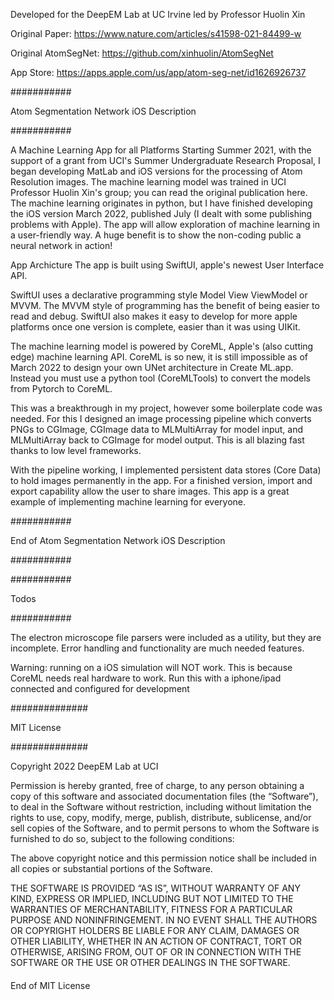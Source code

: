 Developed for the DeepEM Lab at UC Irvine led by Professor Huolin Xin

Original Paper:
https://www.nature.com/articles/s41598-021-84499-w

Original AtomSegNet:
https://github.com/xinhuolin/AtomSegNet

App Store:
https://apps.apple.com/us/app/atom-seg-net/id1626926737

###########

Atom Segmentation Network iOS Description

###########

A Machine Learning App for all Platforms
Starting Summer 2021, with the support of a grant from UCI's Summer Undergraduate Research Proposal, I began developing MatLab and iOS versions for the processing of Atom Resolution images.  The machine learning model was trained in UCI Professor Huolin Xin's group; you can read the original publication here.  The machine learning originates in python, but I have finished developing the iOS version March 2022, published July (I dealt with some publishing problems with Apple).  The app will allow exploration of machine learning in a user-friendly way.  A huge benefit is to show the non-coding public a neural network in action!

App Archicture
The app is built using SwiftUI, apple's newest User Interface API.

SwiftUI uses a declarative programming style Model View ViewModel or MVVM.  The MVVM style of programming has the benefit of being easier to read and debug.  SwiftUI also makes it easy to develop for more apple platforms once one version is complete, easier than it was using UIKit.

The machine learning model is powered by CoreML, Apple's (also cutting edge) machine learning API.  CoreML is so new, it is still impossible as of March 2022 to design your own UNet architecture in Create ML.app.  Instead you must use a python tool (CoreMLTools) to convert the models from Pytorch to CoreML. 

This was a breakthrough in my project, however some boilerplate code was needed. For this I designed an image processing pipeline which converts PNGs to CGImage, CGImage data to MLMultiArray for model input, and MLMultiArray back to CGImage for model output. 
This is all blazing fast thanks to low level frameworks.

With the pipeline working, I implemented persistent data stores (Core Data) to hold images permanently in the app.
For a finished version, import and export capability allow the user to share images.
This app is a great example of implementing machine learning for everyone. 

###########

End of Atom Segmentation Network iOS Description

###########


###########

Todos

###########

The electron microscope file parsers were included as a utility, but they are incomplete.  Error handling and functionality are much needed features.

Warning: running on a iOS simulation will NOT work.  This is because CoreML needs real hardware to work.  Run this with a iphone/ipad connected and configured for development


##############

MIT License

##############

Copyright 2022 DeepEM Lab at UCI

Permission is hereby granted, free of charge, to any person obtaining a copy of this software and associated documentation files (the “Software”), to deal in the Software without restriction, including without limitation the rights to use, copy, modify, merge, publish, distribute, sublicense, and/or sell copies of the Software, and to permit persons to whom the Software is furnished to do so, subject to the following conditions:

The above copyright notice and this permission notice shall be included in all copies or substantial portions of the Software.

THE SOFTWARE IS PROVIDED “AS IS”, WITHOUT WARRANTY OF ANY KIND, EXPRESS OR IMPLIED, INCLUDING BUT NOT LIMITED TO THE WARRANTIES OF MERCHANTABILITY, FITNESS FOR A PARTICULAR PURPOSE AND NONINFRINGEMENT. IN NO EVENT SHALL THE AUTHORS OR COPYRIGHT HOLDERS BE LIABLE FOR ANY CLAIM, DAMAGES OR OTHER LIABILITY, WHETHER IN AN ACTION OF CONTRACT, TORT OR OTHERWISE, ARISING FROM, OUT OF OR IN CONNECTION WITH THE SOFTWARE OR THE USE OR OTHER DEALINGS IN THE SOFTWARE.

####

End of MIT License

####

